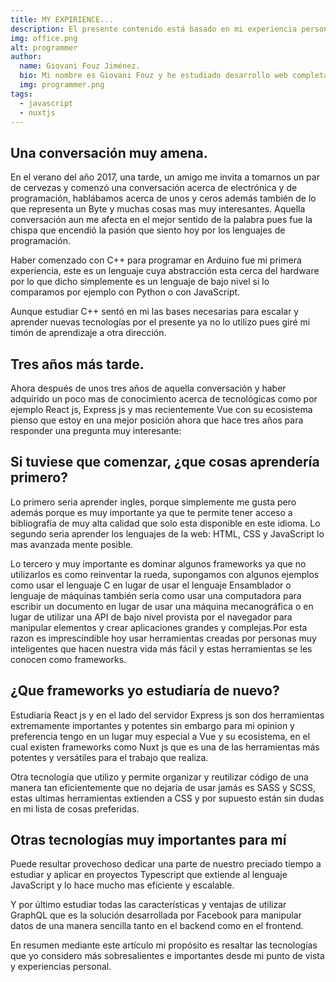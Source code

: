 ```yaml
---
title: MY EXPIRIENCE...
description: El presente contenido está basado en mi experiencia personal.
img: office.png
alt: programmer
author:
  name: Giovani Fouz Jiménez. 
  bio: Mi nombre es Giovani Fouz y he estudiado desarrollo web completamente autodidacta.
  img: programmer.png
tags: 
  - javascript
  - nuxtjs
---
```


<h2>Una conversación muy amena.</h2>

En el verano del año 2017, una tarde, un amigo me invita a tomarnos un
par de cervezas y comenzó una conversación acerca de electrónica y de
programación, hablábamos acerca de unos y ceros además también de lo
que representa un Byte y muchas cosas mas muy interesantes. Aquella
conversación aun me afecta en el mejor sentido de la palabra pues fue
la chispa que encendió la pasión que siento hoy por los lenguajes de
programación.

Haber comenzado con C++ para programar en Arduino fue mi primera
experiencia, este es un lenguaje cuya abstracción esta cerca del
hardware por lo que dicho simplemente es un lenguaje de bajo nivel
si lo comparamos por ejemplo con Python o con JavaScript.

Aunque estudiar C++ sentó en mi las bases necesarias para escalar y
aprender nuevas tecnologías por el presente ya no lo utilizo pues
giré mi timón de aprendizaje a otra dirección.

## Tres años más tarde.

Ahora después de unos tres años de aquella conversación y haber
adquirido un poco mas de conocimiento acerca de tecnológicas como por
ejemplo React js, Express js y mas recientemente Vue con su ecosistema
pienso que estoy en una mejor posición ahora que hace tres años para
responder una pregunta muy interesante:

## Si tuviese que comenzar, ¿que cosas aprendería primero?

Lo primero seria aprender ingles, porque simplemente me gusta pero
además porque es muy importante ya que te permite tener acceso a
bibliografía de muy alta calidad que solo esta disponible en este
idioma.
Lo segundo seria aprender los lenguajes de la web: HTML, CSS y
JavaScript lo mas avanzada mente posible.

Lo tercero y muy importante es dominar algunos frameworks ya que no
utilizarlos es como reinventar la rueda, supongamos con algunos
ejemplos como usar el lenguaje C en lugar de usar el lenguaje
Ensamblador o lenguaje de máquinas también seria como usar una
computadora para escribir un documento en lugar de usar una máquina
mecanográfica o en lugar de utilizar una API de bajo nivel provista
por el navegador para manipular elementos y crear aplicaciones grandes
y complejas.Por esta razon es imprescindible hoy usar herramientas creadas por
personas muy inteligentes que hacen nuestra vida más fácil y estas
herramientas se les conocen como frameworks.

## ¿Que frameworks yo estudiaría de nuevo?

Estudiaría React js y en el lado del servidor Express js son dos
herramientas extremamente importantes y potentes sin embargo para mi
opinion y preferencia tengo en un lugar muy especial a Vue y su
ecosistema, en el cual existen frameworks como Nuxt js que es una de
las herramientas más potentes y versátiles para el trabajo que
realiza.

Otra tecnología que utilizo y permite organizar y reutilizar código
de una manera tan eficientemente que no dejaría de usar jamás es SASS
y SCSS, estas ultimas herramientas extienden a CSS y por supuesto
están sin dudas en mi lista de cosas preferidas.

## Otras tecnologías muy importantes para mí

Puede resultar provechoso dedicar una parte de nuestro preciado
tiempo a estudiar y aplicar en proyectos Typescript que extiende
al lenguaje JavaScript y lo hace mucho mas eficiente y escalable.

Y por último estudiar todas las características y ventajas de
utilizar GraphQL que es la solución desarrollada por Facebook para
manipular datos de una manera sencilla tanto en el backend como en el
frontend.

En resumen mediante este artículo mi propósito es resaltar las
tecnologías que yo considero más sobresalientes e importantes desde mi
punto de vista y experiencias personal.
